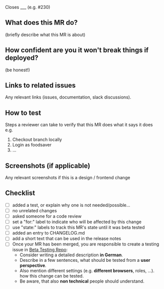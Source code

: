 Closes ___ (e.g. #230)

## What does this MR do?

(briefly describe what this MR is about)

## How confident are you it won't break things if deployed?

(be honest!) 

## Links to related issues

Any relevant links (issues, documentation, slack discussions).

## How to test

Steps a reviewer can take to verify that this MR does what it says it does e.g.

1. Checkout branch locally
2. Login as foodsaver
3. ...

## Screenshots (if applicable)

Any relevant screenshots if this is a design / frontend change

## Checklist

- [ ] added a test, or explain why one is not needed/possible...
- [ ] no unrelated changes
- [ ] asked someone for a code review 
- [ ] set a "for:" label to indicate who will be affected by this change
- [ ] use "state:" labels to track this MR's state until it was beta tested 
- [ ] added an entry to CHANGELOG.md
- [ ] add a short text that can be used in the release notes
- [ ] Once your MR has been merged, you are responsible to create a testing issue in [Beta Testing Repo](https://gitlab.com/foodsharing-dev/foodsharing-beta-testing):  
     *  Consider writing a detailed description **in German**.  
     *  Describe in a few sentences, what should be tested from a **user perspective**.   
     *  Also mention different settings (e.g. **different browsers**, roles, ...).   how this change can be tested.   
     *  Be aware, that also **non technical** people should understand.  
